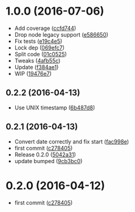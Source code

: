 <a name="1.0.0"></a>
# 1.0.0 (2016-07-06)

* Add coverage ([ccfd744](https://github.com/kikobeats/totalwind-api/commit/ccfd744))
* Drop node legacy support ([e586650](https://github.com/kikobeats/totalwind-api/commit/e586650))
* Fix tests ([e19c4e5](https://github.com/kikobeats/totalwind-api/commit/e19c4e5))
* Lock dep ([069efc7](https://github.com/kikobeats/totalwind-api/commit/069efc7))
* Split code ([01c0525](https://github.com/kikobeats/totalwind-api/commit/01c0525))
* Tweaks ([4afb55c](https://github.com/kikobeats/totalwind-api/commit/4afb55c))
* Update ([f384ae1](https://github.com/kikobeats/totalwind-api/commit/f384ae1))
* WIP ([19476e7](https://github.com/kikobeats/totalwind-api/commit/19476e7))



<a name="0.2.2"></a>
## 0.2.2 (2016-04-13)

* Use UNIX timestamp ([6b487d8](https://github.com/kikobeats/totalwind-api/commit/6b487d8))



<a name="0.2.1"></a>
## 0.2.1 (2016-04-13)

* Convert date correctly and fix start ([fac998e](https://github.com/kikobeats/totalwind-api/commit/fac998e))
* first commit ([c278405](https://github.com/kikobeats/totalwind-api/commit/c278405))
* Release 0.2.0 ([5042a31](https://github.com/kikobeats/totalwind-api/commit/5042a31))
* update bumped ([9cb3bc0](https://github.com/kikobeats/totalwind-api/commit/9cb3bc0))



<a name="0.2.0"></a>
# 0.2.0 (2016-04-12)

* first commit ([c278405](https://github.com/kikobeats/totalwind-api/commit/c278405))



